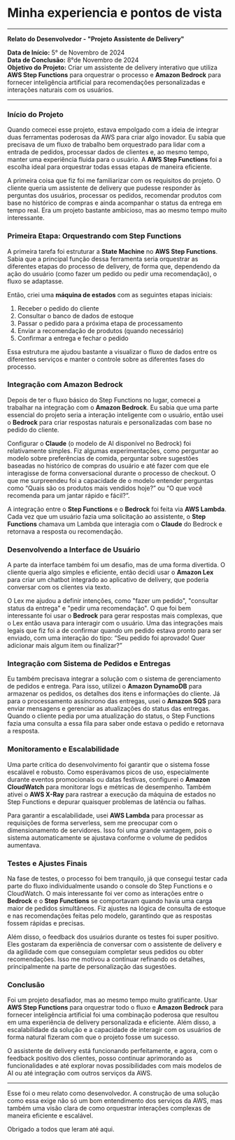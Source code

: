 # Minha experiencia e pontos de vista

---

**Relato do Desenvolvedor - "Projeto Assistente de Delivery"**

**Data de Início:** 5° de Novembro de 2024  
**Data de Conclusão:** 8°de Novembro de 2024  
**Objetivo do Projeto:** Criar um assistente de delivery interativo que utiliza **AWS Step Functions** para orquestrar o processo e **Amazon Bedrock** para fornecer inteligência artificial para recomendações personalizadas e interações naturais com os usuários.

---

### **Início do Projeto**

Quando comecei esse projeto, estava empolgado com a ideia de integrar duas ferramentas poderosas da AWS para criar algo inovador. Eu sabia que precisava de um fluxo de trabalho bem orquestrado para lidar com a entrada de pedidos, processar dados de clientes e, ao mesmo tempo, manter uma experiência fluida para o usuário. A **AWS Step Functions** foi a escolha ideal para orquestrar todas essas etapas de maneira eficiente.

A primeira coisa que fiz foi me familiarizar com os requisitos do projeto. O cliente queria um assistente de delivery que pudesse responder às perguntas dos usuários, processar os pedidos, recomendar produtos com base no histórico de compras e ainda acompanhar o status da entrega em tempo real. Era um projeto bastante ambicioso, mas ao mesmo tempo muito interessante.

### **Primeira Etapa: Orquestrando com Step Functions**

A primeira tarefa foi estruturar a **State Machine** no **AWS Step Functions**. Sabia que a principal função dessa ferramenta seria orquestrar as diferentes etapas do processo de delivery, de forma que, dependendo da ação do usuário (como fazer um pedido ou pedir uma recomendação), o fluxo se adaptasse.

Então, criei uma **máquina de estados** com as seguintes etapas iniciais:
1. Receber o pedido do cliente
2. Consultar o banco de dados de estoque
3. Passar o pedido para a próxima etapa de processamento
4. Enviar a recomendação de produtos (quando necessário)
5. Confirmar a entrega e fechar o pedido

Essa estrutura me ajudou bastante a visualizar o fluxo de dados entre os diferentes serviços e manter o controle sobre as diferentes fases do processo.

### **Integração com Amazon Bedrock**

Depois de ter o fluxo básico do Step Functions no lugar, comecei a trabalhar na integração com o **Amazon Bedrock**. Eu sabia que uma parte essencial do projeto seria a interação inteligente com o usuário, então usei o **Bedrock** para criar respostas naturais e personalizadas com base no pedido do cliente.

Configurar o **Claude** (o modelo de AI disponível no Bedrock) foi relativamente simples. Fiz algumas experimentações, como perguntar ao modelo sobre preferências de comida, perguntar sobre sugestões baseadas no histórico de compras do usuário e até fazer com que ele interagisse de forma conversacional durante o processo de checkout. O que me surpreendeu foi a capacidade de o modelo entender perguntas como “Quais são os produtos mais vendidos hoje?” ou “O que você recomenda para um jantar rápido e fácil?”. 

A integração entre o **Step Functions** e o **Bedrock** foi feita via **AWS Lambda**. Cada vez que um usuário fazia uma solicitação ao assistente, o **Step Functions** chamava um Lambda que interagia com o **Claude** do Bedrock e retornava a resposta ou recomendação.

### **Desenvolvendo a Interface de Usuário**

A parte da interface também foi um desafio, mas de uma forma divertida. O cliente queria algo simples e eficiente, então decidi usar o **Amazon Lex** para criar um chatbot integrado ao aplicativo de delivery, que poderia conversar com os clientes via texto.

O Lex me ajudou a definir intenções, como "fazer um pedido", "consultar status da entrega" e "pedir uma recomendação". O que foi bem interessante foi usar o **Bedrock** para gerar respostas mais complexas, que o Lex então usava para interagir com o usuário. Uma das integrações mais legais que fiz foi a de confirmar quando um pedido estava pronto para ser enviado, com uma interação do tipo: “Seu pedido foi aprovado! Quer adicionar mais algum item ou finalizar?”

### **Integração com Sistema de Pedidos e Entregas**

Eu também precisava integrar a solução com o sistema de gerenciamento de pedidos e entrega. Para isso, utilizei o **Amazon DynamoDB** para armazenar os pedidos, os detalhes dos itens e informações do cliente. Já para o processamento assíncrono das entregas, usei o **Amazon SQS** para enviar mensagens e gerenciar as atualizações do status das entregas. Quando o cliente pedia por uma atualização do status, o Step Functions fazia uma consulta a essa fila para saber onde estava o pedido e retornava a resposta.

### **Monitoramento e Escalabilidade**

Uma parte crítica do desenvolvimento foi garantir que o sistema fosse escalável e robusto. Como esperávamos picos de uso, especialmente durante eventos promocionais ou datas festivas, configurei o **Amazon CloudWatch** para monitorar logs e métricas de desempenho. Também ativei o **AWS X-Ray** para rastrear a execução da máquina de estados no Step Functions e depurar quaisquer problemas de latência ou falhas.

Para garantir a escalabilidade, usei **AWS Lambda** para processar as requisições de forma serverless, sem me preocupar com o dimensionamento de servidores. Isso foi uma grande vantagem, pois o sistema automaticamente se ajustava conforme o volume de pedidos aumentava.

### **Testes e Ajustes Finais**

Na fase de testes, o processo foi bem tranquilo, já que consegui testar cada parte do fluxo individualmente usando o console do Step Functions e o CloudWatch. O mais interessante foi ver como as interações entre o **Bedrock** e o **Step Functions** se comportavam quando havia uma carga maior de pedidos simultâneos. Fiz ajustes na lógica de consulta de estoque e nas recomendações feitas pelo modelo, garantindo que as respostas fossem rápidas e precisas.

Além disso, o feedback dos usuários durante os testes foi super positivo. Eles gostaram da experiência de conversar com o assistente de delivery e da agilidade com que conseguiam completar seus pedidos ou obter recomendações. Isso me motivou a continuar refinando os detalhes, principalmente na parte de personalização das sugestões.

### **Conclusão**

Foi um projeto desafiador, mas ao mesmo tempo muito gratificante. Usar **AWS Step Functions** para orquestrar todo o fluxo e **Amazon Bedrock** para fornecer inteligência artificial foi uma combinação poderosa que resultou em uma experiência de delivery personalizada e eficiente. Além disso, a escalabilidade da solução e a capacidade de interagir com os usuários de forma natural fizeram com que o projeto fosse um sucesso.

O assistente de delivery está funcionando perfeitamente, e agora, com o feedback positivo dos clientes, posso continuar aprimorando as funcionalidades e até explorar novas possibilidades com mais modelos de AI ou até integração com outros serviços da AWS.

---

Esse foi o meu relato como desenvolvedor. A construção de uma solução como essa exige não só um bom entendimento dos serviços da AWS, mas também uma visão clara de como orquestrar interações complexas de maneira eficiente e escalável.

Obrigado a todos que leram até aqui.

